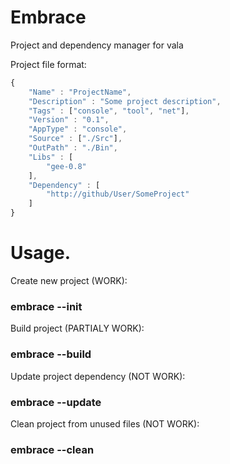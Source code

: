 # Embrace
Project and dependency manager for vala

Project file format:
```javascript
{
    "Name" : "ProjectName",
    "Description" : "Some project description",
    "Tags" : ["console", "tool", "net"],
    "Version" : "0.1",
    "AppType" : "console",
    "Source" : ["./Src"],
    "OutPath" : "./Bin",
    "Libs" : [
        "gee-0.8"
    ],
    "Dependency" : [
        "http://github/User/SomeProject"
    ]
}
```

# Usage.

Create new project (WORK): 
### embrace --init

Build project (PARTIALY WORK):
### embrace --build

Update project dependency (NOT WORK):
### embrace --update

Clean project from unused files (NOT WORK):
### embrace --clean
